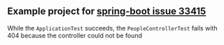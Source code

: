 ## Example project for [spring-boot issue 33415](https://github.com/spring-projects/spring-boot/issues/33415)

While the `ApplicationTest` succeeds, the `PeopleControllerTest` fails with 404 because the controller could not be found